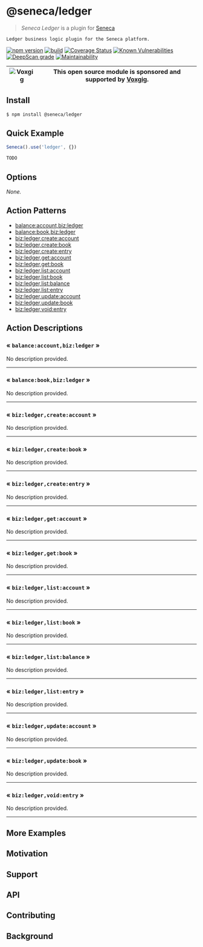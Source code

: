 # @seneca/ledger

> _Seneca Ledger_ is a plugin for [Seneca](http://senecajs.org)

    Ledger business logic plugin for the Seneca platform.

[![npm version](https://img.shields.io/npm/v/@seneca/ledger.svg)](https://npmjs.com/package/@seneca/ledger)
[![build](https://github.com/senecajs/seneca-ledger/actions/workflows/build.yml/badge.svg)](https://github.com/senecajs/seneca-ledger/actions/workflows/build.yml)
[![Coverage Status](https://coveralls.io/repos/github/senecajs/seneca-ledger/badge.svg?branch=main)](https://coveralls.io/github/senecajs/seneca-ledger?branch=main)
[![Known Vulnerabilities](https://snyk.io/test/github/senecajs/seneca-ledger/badge.svg)](https://snyk.io/test/github/senecajs/seneca-ledger)
[![DeepScan grade](https://deepscan.io/api/teams/5016/projects/20872/branches/581541/badge/grade.svg)](https://deepscan.io/dashboard#view=project&tid=5016&pid=20872&bid=581541)
[![Maintainability](https://api.codeclimate.com/v1/badges/8242b80adb8acb685afd/maintainability)](https://codeclimate.com/github/senecajs/seneca-ledger/maintainability)

| ![Voxgig](https://www.voxgig.com/res/img/vgt01r.png) | This open source module is sponsored and supported by [Voxgig](https://www.voxgig.com). |
| ---------------------------------------------------- | --------------------------------------------------------------------------------------- |

## Install

```sh
$ npm install @seneca/ledger
```

## Quick Example

```js
Seneca().use('ledger', {})

TODO
```

<!--START:options-->

## Options

_None._

<!--END:options-->

<!--START:action-list-->

## Action Patterns

- [balance:account,biz:ledger](#-balanceaccountbizledger-)
- [balance:book,biz:ledger](#-balancebookbizledger-)
- [biz:ledger,create:account](#-bizledgercreateaccount-)
- [biz:ledger,create:book](#-bizledgercreatebook-)
- [biz:ledger,create:entry](#-bizledgercreateentry-)
- [biz:ledger,get:account](#-bizledgergetaccount-)
- [biz:ledger,get:book](#-bizledgergetbook-)
- [biz:ledger,list:account](#-bizledgerlistaccount-)
- [biz:ledger,list:book](#-bizledgerlistbook-)
- [biz:ledger,list:balance](#-bizledgerlistbalance-)
- [biz:ledger,list:entry](#-bizledgerlistentry-)
- [biz:ledger,update:account](#-bizledgerupdateaccount-)
- [biz:ledger,update:book](#-bizledgerupdatebook-)
- [biz:ledger,void:entry](#-bizledgervoidentry-)

<!--END:action-list-->

<!--START:action-desc-->

## Action Descriptions

### &laquo; `balance:account,biz:ledger` &raquo;

No description provided.

---

### &laquo; `balance:book,biz:ledger` &raquo;

No description provided.

---

### &laquo; `biz:ledger,create:account` &raquo;

No description provided.

---

### &laquo; `biz:ledger,create:book` &raquo;

No description provided.

---

### &laquo; `biz:ledger,create:entry` &raquo;

No description provided.

---

### &laquo; `biz:ledger,get:account` &raquo;

No description provided.

---

### &laquo; `biz:ledger,get:book` &raquo;

No description provided.

---

### &laquo; `biz:ledger,list:account` &raquo;

No description provided.

---

### &laquo; `biz:ledger,list:book` &raquo;

No description provided.

---

### &laquo; `biz:ledger,list:balance` &raquo;

No description provided.

---

### &laquo; `biz:ledger,list:entry` &raquo;

No description provided.

---

### &laquo; `biz:ledger,update:account` &raquo;

No description provided.

---

### &laquo; `biz:ledger,update:book` &raquo;

No description provided.

---

### &laquo; `biz:ledger,void:entry` &raquo;

No description provided.

---

<!--END:action-desc-->

## More Examples

## Motivation

## Support

## API

## Contributing

## Background
